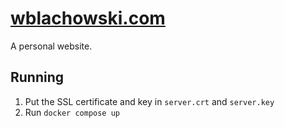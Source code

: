 # [wblachowski.com](http://wblachowski.com)

A personal website.

## Running
1. Put the SSL certificate and key in `server.crt` and `server.key` 
2. Run `docker compose up`

